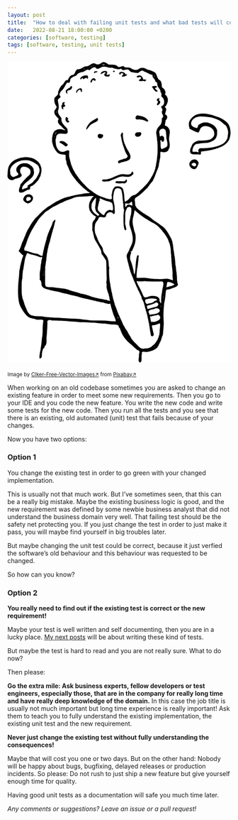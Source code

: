 ```yaml
---
layout: post
title:  "How to deal with failing unit tests and what bad tests will cost you."
date:   2022-08-21 18:00:00 +0200
categories: [software, testing]
tags: [software, testing, unit tests]
---
```


![Thinker](/assets/thinker-28741_1280.png)

<small>Image by [Clker-Free-Vector-Images&#8599;](https://pixabay.com/users/clker-free-vector-images-3736/) from [Pixabay&#8599;](https://pixabay.com/)</small>

When working on an old codebase sometimes you are asked to change an existing feature in order to meet some new requirements. 
Then you go to your IDE and you code the new feature. You write the new code and write some tests for the new code. 
Then you run all the tests and  you see that there is an existing, old automated (unit) test that fails because of your changes.

Now you have two options:

### Option 1 

You change the existing test in order to go green with your changed implementation.
 
This is usually not that much work.
But I’ve sometimes seen, that this can be a really big mistake. 
Maybe the existing business logic is good, and the new requirement was defined by some newbie business analyst that did not understand the business domain very well.
That failing test should be the safety net protecting you. 
If you just change the test in order to just make it pass, 
you will maybe find yourself in big troubles later. 

But maybe changing the unit test could be correct, because it just verfied the software’s old behaviour and this behaviour was requested to be changed. 

So how can you know?

### Option 2
**You really need to find out if the existing test is correct or the new requirement!**

Maybe your test is well written and self documenting, then you are in a lucky place. 
[My next posts](https://joerg-pfruender.github.io/software/testing/2022/08/22/unittests1.html) will be about writing these kind of tests.

But maybe the test is hard to read and you are not really sure. What to do now?

Then please: 

**Go the extra mile: Ask business experts, fellow developers or test engineers, especially those, that are in the company for really long time and have really deep knowledge of the domain.** 
In this case the job title is usually not much important but long time experience is really important! 
Ask them to teach you to fully understand the existing implementation, the existing unit test and the new requirement. 

**Never just change the existing test without fully understanding the consequences!**

Maybe that will cost you one or two days. But on the other hand: Nobody will be happy about bugs, bugfixing, delayed releases or production incidents. So please: Do not rush to just ship a new feature but give yourself enough time for quality.

Having good unit tests as a documentation will safe you much time later.

*Any comments or suggestions? Leave an issue or a pull request!*
